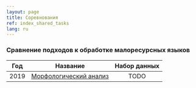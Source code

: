 ```yaml
---
layout: page
title: Соревнования
ref: index_shared_tasks
lang: ru
---
```


### Сравнение подходов к обработке малоресурсных языков

|Год| Название                                                                         | Набор данных                               |
|---| -------------                                                                    | :---------------:                          |
|2019| [Морфологический анализ](morpho.html) | TODO |
